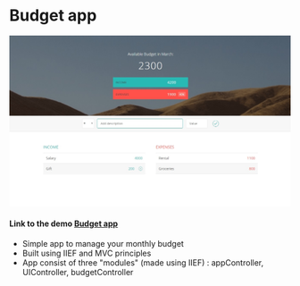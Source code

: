 # Budget app

![Budget app](img/budget_app.jpg "Budget app")

#### Link to the demo [Budget app](https://parfum505.github.io/javascriptProjects/budget/ "Budget app")

- Simple app to manage your monthly budget
- Built using IIEF and MVC principles
- App consist of three "modules" (made using IIEF) : appController, UIController, budgetController 

